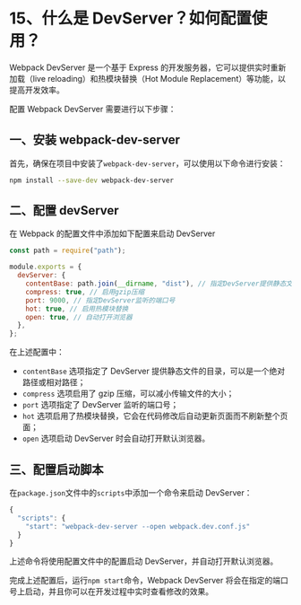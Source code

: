# 15、什么是 DevServer？如何配置使用？

Webpack DevServer 是一个基于 Express 的开发服务器，它可以提供实时重新加载（live reloading）和热模块替换（Hot Module Replacement）等功能，以提高开发效率。

配置 Webpack DevServer 需要进行以下步骤：

## 一、安装 webpack-dev-server

首先，确保在项目中安装了`webpack-dev-server`，可以使用以下命令进行安装：

```bash
npm install --save-dev webpack-dev-server
```

## 二、配置 devServer

在 Webpack 的配置文件中添加如下配置来启动 DevServer

```javascript
const path = require("path");

module.exports = {
  devServer: {
    contentBase: path.join(__dirname, "dist"), // 指定DevServer提供静态文件的目录
    compress: true, // 启用gzip压缩
    port: 9000, // 指定DevServer监听的端口号
    hot: true, // 启用热模块替换
    open: true, // 自动打开浏览器
  },
};
```

在上述配置中：

- `contentBase` 选项指定了 DevServer 提供静态文件的目录，可以是一个绝对路径或相对路径；
- `compress` 选项启用了 gzip 压缩，可以减小传输文件的大小；
- `port` 选项指定了 DevServer 监听的端口号；
- `hot` 选项启用了热模块替换，它会在代码修改后自动更新页面而不刷新整个页面；
- `open` 选项启动 DevServer 时会自动打开默认浏览器。

## 三、配置启动脚本

在`package.json`文件中的`scripts`中添加一个命令来启动 DevServer：

```js
{
  "scripts": {
    "start": "webpack-dev-server --open webpack.dev.conf.js"
  }
}
```

上述命令将使用配置文件中的配置启动 DevServer，并自动打开默认浏览器。

完成上述配置后，运行`npm start`命令，Webpack DevServer 将会在指定的端口号上启动，并且你可以在开发过程中实时查看修改的效果。

